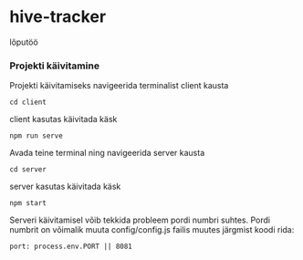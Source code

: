 # hive-tracker
lõputöö

### Projekti käivitamine
Projekti käivitamiseks navigeerida terminalist client kausta
```
cd client
```
client kasutas käivitada käsk
```
npm run serve
```
Avada teine terminal ning navigeerida server kausta
```
cd server
```
server kasutas käivitada käsk
```
npm start
```
Serveri käivitamisel võib tekkida probleem pordi numbri suhtes. Pordi numbrit on võimalik muuta config/config.js failis muutes järgmist koodi rida:
```
port: process.env.PORT || 8081
```
